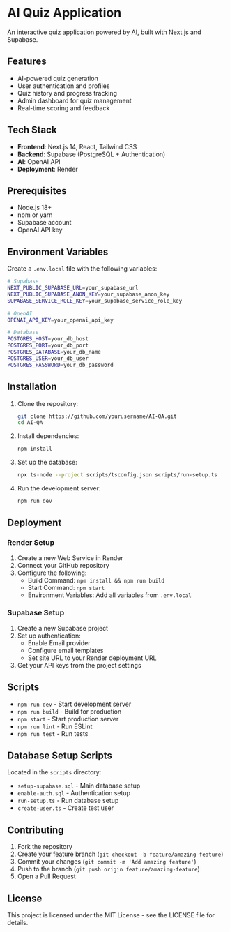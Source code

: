 # AI Quiz Application

An interactive quiz application powered by AI, built with Next.js and Supabase.

## Features

- AI-powered quiz generation
- User authentication and profiles
- Quiz history and progress tracking
- Admin dashboard for quiz management
- Real-time scoring and feedback

## Tech Stack

- **Frontend**: Next.js 14, React, Tailwind CSS
- **Backend**: Supabase (PostgreSQL + Authentication)
- **AI**: OpenAI API
- **Deployment**: Render

## Prerequisites

- Node.js 18+
- npm or yarn
- Supabase account
- OpenAI API key

## Environment Variables

Create a `.env.local` file with the following variables:

```bash
# Supabase
NEXT_PUBLIC_SUPABASE_URL=your_supabase_url
NEXT_PUBLIC_SUPABASE_ANON_KEY=your_supabase_anon_key
SUPABASE_SERVICE_ROLE_KEY=your_supabase_service_role_key

# OpenAI
OPENAI_API_KEY=your_openai_api_key

# Database
POSTGRES_HOST=your_db_host
POSTGRES_PORT=your_db_port
POSTGRES_DATABASE=your_db_name
POSTGRES_USER=your_db_user
POSTGRES_PASSWORD=your_db_password
```

## Installation

1. Clone the repository:
   ```bash
   git clone https://github.com/yourusername/AI-QA.git
   cd AI-QA
   ```

2. Install dependencies:
   ```bash
   npm install
   ```

3. Set up the database:
   ```bash
   npx ts-node --project scripts/tsconfig.json scripts/run-setup.ts
   ```

4. Run the development server:
   ```bash
   npm run dev
   ```

## Deployment

### Render Setup

1. Create a new Web Service in Render
2. Connect your GitHub repository
3. Configure the following:
   - Build Command: `npm install && npm run build`
   - Start Command: `npm start`
   - Environment Variables: Add all variables from `.env.local`

### Supabase Setup

1. Create a new Supabase project
2. Set up authentication:
   - Enable Email provider
   - Configure email templates
   - Set site URL to your Render deployment URL
3. Get your API keys from the project settings

## Scripts

- `npm run dev` - Start development server
- `npm run build` - Build for production
- `npm start` - Start production server
- `npm run lint` - Run ESLint
- `npm run test` - Run tests

## Database Setup Scripts

Located in the `scripts` directory:

- `setup-supabase.sql` - Main database setup
- `enable-auth.sql` - Authentication setup
- `run-setup.ts` - Run database setup
- `create-user.ts` - Create test user

## Contributing

1. Fork the repository
2. Create your feature branch (`git checkout -b feature/amazing-feature`)
3. Commit your changes (`git commit -m 'Add amazing feature'`)
4. Push to the branch (`git push origin feature/amazing-feature`)
5. Open a Pull Request

## License

This project is licensed under the MIT License - see the LICENSE file for details.
